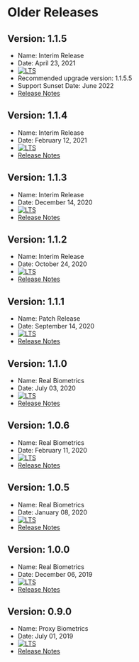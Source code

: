 # Older Releases

## Version: 1.1.5
- Name: Interim Release
- Date: April 23, 2021
- <a href="https://docs.mosip.io/1.2.0/releases/support-policy" rel="nofollow"><img src="https://img.shields.io/badge/Support-Short%20Term%20Support-orange?style=plastic" alt="LTS"></a>
- Recommended upgrade version: 1.1.5.5
- Support Sunset Date: June 2022
- [Release Notes](Release-Notes-1.1.5.md)

## Version: 1.1.4
- Name: Interim Release
- Date: February 12, 2021
- <a href="https://docs.mosip.io/1.2.0/releases/support-policy" rel="nofollow"><img src="hhttps://img.shields.io/badge/Support-Out%20of%20Support-lightgrey?style=plastic" alt="LTS"></a>
- [Release Notes](Release-Notes-1.1.4.md)

## Version: 1.1.3
- Name: Interim Release
- Date: December 14, 2020
- <a href="https://docs.mosip.io/1.2.0/releases/support-policy" rel="nofollow"><img src="hhttps://img.shields.io/badge/Support-Out%20of%20Support-lightgrey?style=plastic" alt="LTS"></a>
- [Release Notes](Release-Notes-1.1.3.md)

## Version: 1.1.2
- Name: Interim Release
- Date: October 24, 2020
- <a href="https://docs.mosip.io/1.2.0/releases/support-policy" rel="nofollow"><img src="hhttps://img.shields.io/badge/Support-Out%20of%20Support-lightgrey?style=plastic" alt="LTS"></a>
- [Release Notes](Release-Notes-1.1.2.md)

## Version: 1.1.1
- Name: Patch Release
- Date: September 14, 2020
- <a href="https://docs.mosip.io/1.2.0/releases/support-policy" rel="nofollow"><img src="hhttps://img.shields.io/badge/Support-Out%20of%20Support-lightgrey?style=plastic" alt="LTS"></a>
- [Release Notes](Release-Notes-1.1.1.md)

## Version: 1.1.0
- Name: Real Biometrics
- Date: July 03, 2020
- <a href="https://docs.mosip.io/1.2.0/releases/support-policy" rel="nofollow"><img src="hhttps://img.shields.io/badge/Support-Out%20of%20Support-lightgrey?style=plastic" alt="LTS"></a>
- [Release Notes](Release-Notes-1.1.0.md)

## Version: 1.0.6
- Name: Real Biometrics
- Date: February 11, 2020
- <a href="https://docs.mosip.io/1.2.0/releases/support-policy" rel="nofollow"><img src="hhttps://img.shields.io/badge/Support-Out%20of%20Support-lightgrey?style=plastic" alt="LTS"></a>
- [Release Notes](Release-Notes-1.0.6.md)

## Version: 1.0.5
- Name: Real Biometrics
- Date: January 08, 2020
- <a href="https://docs.mosip.io/1.2.0/releases/support-policy" rel="nofollow"><img src="hhttps://img.shields.io/badge/Support-Out%20of%20Support-lightgrey?style=plastic" alt="LTS"></a>
- [Release Notes](Release-Notes-1.0.5.md)

## Version: 1.0.0
- Name: Real Biometrics
- Date: December 06, 2019
- <a href="https://docs.mosip.io/1.2.0/releases/support-policy" rel="nofollow"><img src="hhttps://img.shields.io/badge/Support-Out%20of%20Support-lightgrey?style=plastic" alt="LTS"></a>
- [Release Notes](Release-Notes-1.0.0.md)

## Version: 0.9.0
- Name: Proxy Biometrics
- Date: July 01, 2019
- <a href="https://docs.mosip.io/1.2.0/releases/support-policy" rel="nofollow"><img src="hhttps://img.shields.io/badge/Support-Out%20of%20Support-lightgrey?style=plastic" alt="LTS"></a>
- [Release Notes](Release-Notes-0.9.0.md)
